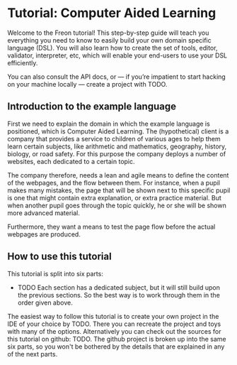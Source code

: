 # Tutorial: Computer Aided Learning

Welcome to the Freon tutorial! This step-by-step guide will teach you everything you need to know to easily build your own domain specific language (DSL).
You will also learn how to create the set of tools, editor, validator, interpreter, etc, which will enable your end-users to use your DSL efficiently.

You can also consult the API docs, or — if you’re impatient to start hacking on your machine locally — create a project with TODO.

## Introduction to the example language

First we need to explain the domain in which the example language is positioned, which is Computer Aided Learning. The (hypothetical) client is a company that provides
a service to children of various ages to help them learn certain subjects, like arithmetic and mathematics, geography, history, biology, or
road safety. For this purpose the company deploys a number of websites, each dedicated to a certain topic.

The company therefore, needs a lean and agile means
to define the content of the webpages, and the flow between them. For instance, when a pupil makes many mistakes, the page that will be
shown next to this specific pupil is one that might contain extra explanation, or extra practice material. But when another pupil goes through the topic
 quickly, he or she will be shown more advanced material.

Furthermore, they want a means to test the page flow before the actual webpages are produced.

## How to use this tutorial

This tutorial is split into six parts:
* TODO
Each section has a dedicated subject, but it will still build upon the previous sections. So the best way is to work through them in the order given above.

The easiest way to follow this tutorial is to create your own project in the IDE of your choice by TODO. There you can recreate the project and toys with many of the options.
Alternatively you can check out the sources for
 this tutorial on github: TODO. The github project is broken up into the same six parts, so you won't be bothered by the details that are explained in any of the next parts.
